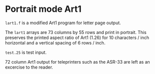 # Portrait mode Art1

`lart1.f` is a modified Art1 program for letter page output.

The `lart1` arrays are 73 columns by 55 rows and print in portrait. This preserves the printed aspect ratio of Art1 (1.26) for 10 characters / inch horizontal and a vertical spacing of 6 rows / inch.

`test.25` is test input.

72 column Art1 output for teleprinters such as the ASR-33 are left as an excercise to the reader.
